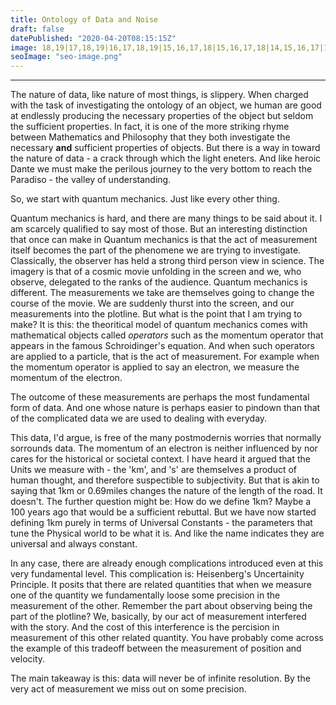 ```yaml
---
title: Ontology of Data and Noise
draft: false
datePublished: "2020-04-20T08:15:15Z"
image: 18,19|17,18,19|16,17,18,19|15,16,17,18|15,16,17,18|14,15,16,17|13,14,15,16,17|12,13,14,15,16|12,13,14,15|11,12,13,14,15|10,11,12,13,14|9,10,11,12,13|3,4,9,10,11,12,13|2,3,4,5,8,9,10,11,12|2,3,4,5,6,7,8,9,10,11|3,4,5,6,7,8,9,10,11|4,5,6,7,8,9,10|5,6,7,8,9|6,7,8|
seoImage: "seo-image.png"
---
```


***

The nature of data, like nature of most things, is slippery. When charged with the task of investigating the ontology of an object, we human are good at endlessly producing the necessary properties of the object but seldom the sufficient properties. In fact, it is one of the more striking rhyme between Mathematics and Philosophy that they both investigate the necessary **and** sufficient properties of objects. But there is a way in toward the nature of data - a crack through which the light eneters. And like heroic Dante we must make the perilous journey to the very bottom to reach the Paradiso - the valley of understanding.

So, we start with quantum mechanics. Just like every other thing.

Quantum mechanics is hard, and there are many things to be said about it. I am scarcely qualified to say most of those. But an interesting distinction that once can make in Quantum mechanics is that the act of measurement itself becomes the part of the phenomene we are trying to investigate. Classically, the observer has held a strong third person view in science. The imagery is that of a cosmic movie unfolding in the screen and we, who observe, delegated to the ranks of the audience. Quantum mechanics is different. The measurements we take are themselves going to change the course of the movie. We are suddenly thurst into the screen, and our measurements into the plotline. But what is the point that I am trying to make? It is this: the theoritical model of quantum mechanics comes with mathematical objects called *operators* such as the momentum operator that appears in the famous Schroidinger's equation. And when such operators are applied to a particle, that is the act of measurement. For example when the momentum operator is applied to say an electron, we measure the momentum of the electron.

The outcome of these measurements are perhaps the most fundamental form of data. And one whose nature is perhaps easier to pindown than that of the complicated data we are used to dealing with everyday.

This data, I'd argue, is free of the many postmodernis worries that normally sorrounds data. The momentum of an electron is neither influenced by nor cares for the historical or societal context. I have heard it argued that the Units we measure with - the 'km', and 's' are themselves a product of human thought, and therefore suspectible to subjectivity. But that is akin to saying that 1km or 0.69miles changes the nature of the length of the road. It doesn't. The  further question might be: How do we define 1km? Maybe a 100 years ago that would be a sufficient rebuttal. But we have now started defining 1km purely in terms of Universal Constants - the parameters that tune the Physical world to be what it is. And like the name indicates they are universal and always constant. 

In any case, there are already enough complications introduced even at this very fundamental level. This complication is: Heisenberg's Uncertainity Principle. It posits that there are related quantities that when we measure one of the quantity we fundamentally loose some precision in the measurement of the other. Remember the part about observing being the part of the plotline? We, basically, by our act of measurement interfered with the story. And the cost of this interference is the percision in measurement of this other related quantity. You have probably come across the example of this tradeoff between the measurement of position and velocity. 

The main takeaway is this: data will never be of infinite resolution. By the very act of measurement we miss out on some precision.

